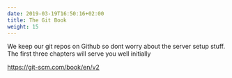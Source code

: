```yaml
---
date: 2019-03-19T16:50:16+02:00
title: The Git Book
weight: 15
---
```


We keep our git repos on Github so dont worry about the server setup stuff. The first three chapters will serve you well initially

https://git-scm.com/book/en/v2